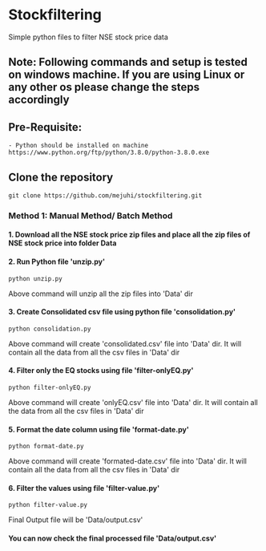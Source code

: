 # Stockfiltering
Simple python files to filter NSE stock price data

## Note: Following commands and setup is tested on windows machine. If you are using Linux or any other os please change the steps accordingly

## Pre-Requisite:
	- Python should be installed on machine https://www.python.org/ftp/python/3.8.0/python-3.8.0.exe   
	

## Clone the repository
```
git clone https://github.com/mejuhi/stockfiltering.git
```
	
### Method 1: Manual Method/ Batch Method

#### 1. Download all the NSE stock price zip files and place all the zip files of NSE stock price into folder Data

#### 2. Run Python file 'unzip.py'
```
python unzip.py
```
Above command will unzip all the zip files into 'Data' dir

#### 3. Create Consolidated csv file using python file 'consolidation.py'
```
python consolidation.py
```
Above command will create 'consolidated.csv' file into 'Data' dir. It will contain all the data from all the csv files in 'Data' dir 

#### 4. Filter only the EQ stocks using file 'filter-onlyEQ.py'
```
python filter-onlyEQ.py
```
Above command will create 'onlyEQ.csv' file into 'Data' dir. It will contain all the data from all the csv files in 'Data' dir 

#### 5. Format the date column using file 'format-date.py'
```
python format-date.py
``` 
Above command will create 'formated-date.csv' file into 'Data' dir. It will contain all the data from all the csv files in 'Data' dir 

#### 6. Filter the values using file 'filter-value.py'
```
python filter-value.py
```
Final Output file will be 'Data/output.csv'

#### You can now check the final processed file 'Data/output.csv' 